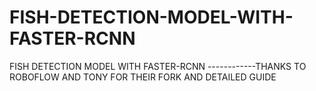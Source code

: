 # FISH-DETECTION-MODEL-WITH-FASTER-RCNN
FISH DETECTION MODEL WITH FASTER-RCNN
 ------------THANKS TO ROBOFLOW AND TONY FOR THEIR FORK AND DETAILED GUIDE
